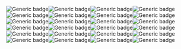 ![Generic badge](https://avatars3.githubusercontent.com/u/35561611?s=96&v=4)![Generic badge](https://avatars3.githubusercontent.com/u/35561611?s=96&v=4)![Generic badge](https://avatars3.githubusercontent.com/u/35561611?s=96&v=4)![Generic badge](https://avatars3.githubusercontent.com/u/35561611?s=96&v=4)![Generic badge](https://avatars3.githubusercontent.com/u/35561611?s=96&v=4)![Generic badge](https://avatars3.githubusercontent.com/u/35561611?s=96&v=4)![Generic badge](https://avatars3.githubusercontent.com/u/35561611?s=96&v=4)![Generic badge](https://avatars3.githubusercontent.com/u/35561611?s=96&v=4)![Generic badge](https://avatars3.githubusercontent.com/u/35561611?s=96&v=4)![Generic badge](https://avatars3.githubusercontent.com/u/35561611?s=96&v=4)![Generic badge](https://avatars3.githubusercontent.com/u/35561611?s=96&v=4)![Generic badge](https://avatars3.githubusercontent.com/u/35561611?s=96&v=4)![Generic badge](https://avatars3.githubusercontent.com/u/35561611?s=96&v=4)![Generic badge](https://avatars3.githubusercontent.com/u/35561611?s=96&v=4)![Generic badge](https://avatars3.githubusercontent.com/u/35561611?s=96&v=4)![Generic badge](https://avatars3.githubusercontent.com/u/35561611?s=96&v=4)![Generic badge](https://avatars3.githubusercontent.com/u/35561611?s=96&v=4)![Generic badge](https://avatars3.githubusercontent.com/u/35561611?s=96&v=4)![Generic badge](https://avatars3.githubusercontent.com/u/35561611?s=96&v=4)![Generic badge](https://avatars3.githubusercontent.com/u/35561611?s=96&v=4)![Generic badge](https://avatars3.githubusercontent.com/u/35561611?s=96&v=4)![Generic badge](https://avatars3.githubusercontent.com/u/35561611?s=96&v=4)![Generic badge](https://avatars3.githubusercontent.com/u/35561611?s=96&v=4)![Generic badge](https://avatars3.githubusercontent.com/u/35561611?s=96&v=4)
